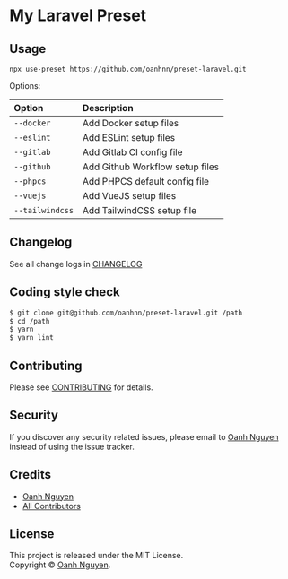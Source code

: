 # My Laravel Preset

## Usage

```
npx use-preset https://github.com/oanhnn/preset-laravel.git
```

Options:

| Option          | Description                          |
|:----------------|:-------------------------------------|
| `--docker`      | Add Docker setup files               |
| `--eslint`      | Add ESLint setup files               |
| `--gitlab`      | Add Gitlab CI config file            |
| `--github`      | Add Github Workflow setup files      |
| `--phpcs`       | Add PHPCS default config file        |
| `--vuejs`       | Add VueJS setup files                |
| `--tailwindcss` | Add TailwindCSS setup file           |

## Changelog

See all change logs in [CHANGELOG](CHANGELOG.md)

## Coding style check

```bash
$ git clone git@github.com/oanhnn/preset-laravel.git /path
$ cd /path
$ yarn
$ yarn lint
```

## Contributing

Please see [CONTRIBUTING](CONTRIBUTING.md) for details.

## Security

If you discover any security related issues, please email to [Oanh Nguyen](mailto:oanhnn.bk@gmail.com) instead of 
using the issue tracker.

## Credits

- [Oanh Nguyen](https://github.com/oanhnn)
- [All Contributors](../../contributors)

## License

This project is released under the MIT License.   
Copyright © [Oanh Nguyen](https://oanhnn.github.io).
